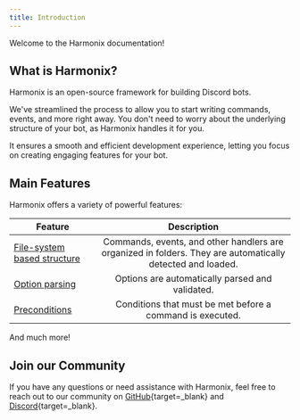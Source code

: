 ```yaml
---
title: Introduction
---
```


Welcome to the Harmonix documentation!

## What is Harmonix?

Harmonix is an open-source framework for building Discord bots.

We've streamlined the process to allow you to start writing commands, events, and more right away. You don't need to worry about the underlying structure of your bot, as Harmonix handles it for you.

It ensures a smooth and efficient development experience, letting you focus on creating engaging features for your bot.

## Main Features

Harmonix offers a variety of powerful features:

| Feature                          |                                                Description                                                 |
| -------------------------------- | :--------------------------------------------------------------------------------------------------------: |
| [File-system based structure](/) | Commands, events, and other handlers are organized in folders. They are automatically detected and loaded. |
| [Option parsing](/)              |                              Options are automatically parsed and validated.                               |
| [Preconditions](/)               |                         Conditions that must be met before a command is executed.                          |

And much more!

## Join our Community

If you have any questions or need assistance with Harmonix, feel free to reach out to our community on [GitHub](/){target=\_blank} and [Discord](/){target=\_blank}.
